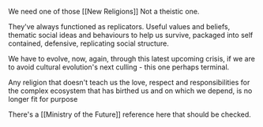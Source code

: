 We need one of those [[New Religions]] 
Not a theistic one. 

They've always functioned as replicators. Useful values and beliefs, thematic social ideas and behaviours to help us survive, packaged into self contained, defensive, replicating social structure.

We have to evolve, now, again, through this latest upcoming crisis, if we are to avoid cultural evolution's next culling - this one perhaps terminal.

Any religion that doesn't teach us the love, respect and responsibilities for the complex ecosystem that has birthed us and on which we depend, is no longer fit for purpose 

There's a [[Ministry of the Future]] reference here that should be checked. 

